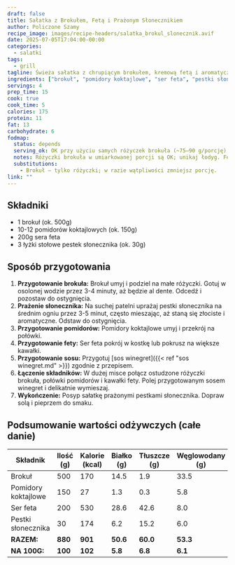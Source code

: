 ```yaml
---
draft: false
title: Sałatka z Brokułem, Fetą i Prażonym Słonecznikiem
author: Policzone Szamy
recipe_image: images/recipe-headers/salatka_brokul_slonecznik.avif
date: 2025-07-05T17:04:00-00:00
categories:
  - salatki
tags:
  - grill
tagline: Świeża sałatka z chrupiącym brokułem, kremową fetą i aromatycznym prażonym słonecznikiem.
ingredients: ["brokuł", "pomidory koktajlowe", "ser feta", "pestki słonecznika", "sos winegret", "sól", "pieprz"]
servings: 4
prep_time: 15
cook: true
cook_time: 5
calories: 175
protein: 11
fat: 13
carbohydrate: 6
fodmap:
  status: depends
  serving_ok: OK przy użyciu samych różyczek brokuła (~75–90 g/porcję)
  notes: Różyczki brokuła w umiarkowanej porcji są OK; unikaj łodyg. Feta zwykle OK, pestki słonecznika OK.
  substitutions:
    - Brokuł – tylko różyczki; w razie wątpliwości zmniejsz porcję.
link: ""
---
```


## Składniki
*   1 brokuł (ok. 500g)  
*   10-12 pomidorów koktajlowych (ok. 150g)  
*   200g sera feta  
*   3 łyżki stołowe pestek słonecznika (ok. 30g)  

## Sposób przygotowania
1.  **Przygotowanie brokuła:** Brokuł umyj i podziel na małe różyczki. Gotuj w osolonej wodzie przez 3-4 minuty, aż będzie al dente. Odcedź i pozostaw do ostygnięcia.  
2.  **Prażenie słonecznika:** Na suchej patelni uprażaj pestki słonecznika na średnim ogniu przez 3-5 minut, często mieszając, aż staną się złociste i aromatyczne. Odstaw do ostygnięcia.  
3.  **Przygotowanie pomidorów:** Pomidory koktajlowe umyj i przekrój na połówki.  
4.  **Przygotowanie fety:** Ser feta pokrój w kostkę lub pokrusz na większe kawałki.  
5.  **Przygotowanie sosu:** Przygotuj [sos winegret]({{< ref "sos winegret.md" >}}) zgodnie z przepisem.  
6.  **Łączenie składników:** W dużej misce połącz ostudzone różyczki brokuła, połówki pomidorów i kawałki fety. Polej przygotowanym sosem winegret i delikatnie wymieszaj.  
7.  **Wykończenie:** Posyp sałatkę prażonymi pestkami słonecznika. Dopraw solą i pieprzem do smaku.  

## Podsumowanie wartości odżywczych (całe danie)

| Składnik           | Ilość (g) | Kalorie (kcal) | Białko (g) | Tłuszcze (g) | Węglowodany (g) |
|--------------------|-----------|----------------|------------|--------------|-----------------|
| Brokuł             | 500       | 170            | 14.5       | 1.9          | 33.5            |
| Pomidory koktajlowe| 150       | 27             | 1.3        | 0.3          | 5.8             |
| Ser feta           | 200       | 530            | 28.6       | 42.6         | 8.0             |
| Pestki słonecznika | 30        | 174            | 6.2        | 15.2         | 6.0             |
| **RAZEM:**         | **880**   | **901**        | **50.6**   | **60.0**     | **53.3**        |
| **NA 100G:**       | **100**   | **102**        | **5.8**    | **6.8**      | **6.1**         |